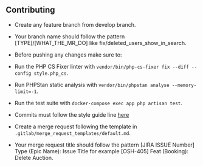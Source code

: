 ## Contributing

- Create any feature branch from develop branch.

- Your branch name should follow the pattern [TYPE]/[WHAT_THE_MR_DO] like fix/deleted_users_show_in_search.

- Before pushing any changes make sure to:

- Run the PHP CS Fixer linter with `vendor/bin/php-cs-fixer fix --diff --config style.php_cs`.

- Run PHPStan static analysis with `vendor/bin/phpstan analyse --memory-limit=-1`.

- Run the test suite with `docker-compose exec app php artisan test`.

- Commits must follow the style guide line [here](https://github.com/angular/angular/blob/main/CONTRIBUTING.md#-commit-message-format)

- Create a merge request following the template in `.gitlab/merge_request_templates/default.md`.

- Your merge request title should follow the pattern [JIRA ISSUE Number] Type (Epic Name): Issue Title for example [OSH-405] Feat (Booking): Delete Auction.

